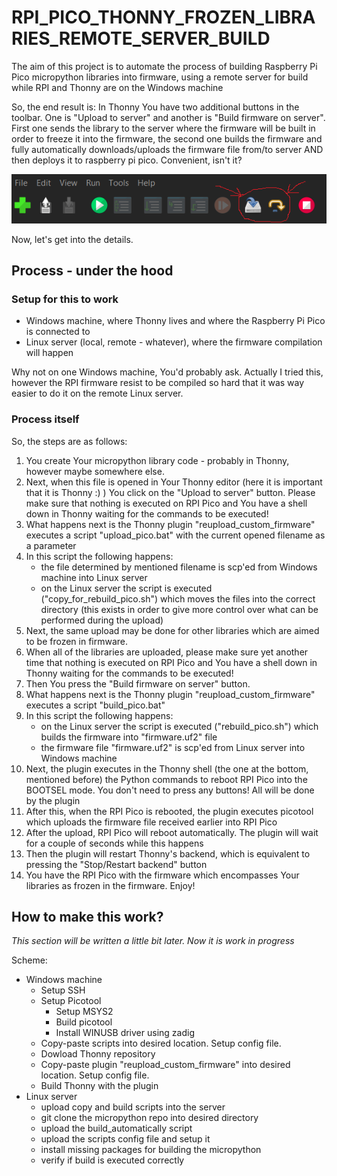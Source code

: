 # RPI_PICO_THONNY_FROZEN_LIBRARIES_REMOTE_SERVER_BUILD
The aim of this project is to automate the process of building Raspberry Pi Pico micropython libraries into firmware, using a remote server for build while RPI and Thonny are on the Windows machine

So, the end result is:
In Thonny You have two additional buttons in the toolbar. One is "Upload to server" and another is "Build firmware on server". First one sends the library to the server where the firmware will be built in order to freeze it into the firmware, the second one builds the firmware and fully automatically downloads/uploads the firmware file from/to server AND then deploys it to raspberry pi pico. Convenient, isn't it?

![Screenshot of Thonny buttons.](README_FILES/thonny_buttons.png)

Now, let's get into the details.

## Process - under the hood

### Setup for this to work

* Windows machine, where Thonny lives and where the Raspberry Pi Pico is connected to
* Linux server (local, remote - whatever), where the firmware compilation will happen

Why not on one Windows machine, You'd probably ask. Actually I tried this, however the RPI firmware resist to be compiled so hard that it was way easier to do it on the remote Linux server.

### Process itself

So, the steps are as follows:

1. You create Your micropython library code - probably in Thonny, however maybe somewhere else.
2. Next, when this file is opened in Your Thonny editor (here it is important that it is Thonny :) ) You click on the "Upload to server" button. Please make sure that nothing is executed on RPI Pico and You have a shell down in Thonny waiting for the commands to be executed!
3. What happens next is the Thonny plugin "reupload_custom_firmware" executes a script "upload_pico.bat" with the current opened filename as a parameter
4. In this script the following happens:
   - the file determined by mentioned filename is scp'ed from Windows machine into Linux server
   - on the Linux server the script is executed ("copy_for_rebuild_pico.sh") which moves the files into the correct directory (this exists in order to give more control over what can be performed during the upload)
6. Next, the same upload may be done for other libraries which are aimed to be frozen in firmware.
7. When all of the libraries are uploaded, please make sure yet another time that nothing is executed on RPI Pico and You have a shell down in Thonny waiting for the commands to be executed!
8. Then You press the "Build firmware on server" button.
9. What happens next is the Thonny plugin "reupload_custom_firmware" executes a script "build_pico.bat"
10. In this script the following happens:
    - on the Linux server the script is executed ("rebuild_pico.sh") which builds the firmware into "firmware.uf2" file
    - the firmware file "firmware.uf2" is scp'ed from Linux server into Windows machine
12. Next, the plugin executes in the Thonny shell (the one at the bottom, mentioned before) the Python commands to reboot RPI Pico into the BOOTSEL mode. You don't need to press any buttons! All will be done by the plugin
13. After this, when the RPI Pico is rebooted, the plugin executes picotool which uploads the firmware file received earlier into RPI Pico
14. After the upload, RPI Pico will reboot automatically. The plugin will wait for a couple of seconds while this happens
15. Then the plugin will restart Thonny's backend, which is equivalent to pressing the "Stop/Restart backend" button
16. You have the RPI Pico with the firmware which encompasses Your libraries as frozen in the firmware. Enjoy!

## How to make this work?

_This section will be written a little bit later. Now it is work in progress_

Scheme:

* Windows machine
  * Setup SSH
  * Setup Picotool
    * Setup MSYS2
    * Build picotool
    * Install WINUSB driver using zadig
  * Copy-paste scripts into desired location. Setup config file.
  * Dowload Thonny repository
  * Copy-paste plugin "reupload_custom_firmware" into desired location. Setup config file.
  * Build Thonny with the plugin
* Linux server
  * upload copy and build scripts into the server
  * git clone the micropython repo into desired directory
  * upload the build_automatically script
  * upload the scripts config file and setup it
  * install missing packages for building the micropython
  * verify if build is executed correctly
